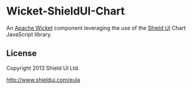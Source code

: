 Wicket-ShieldUI-Chart
=====================

An [Apache Wicket](http://wicket.apache.org) component leveraging the use of the [Shield UI](http://www.shieldui.com) Chart JavaScript library.



License
-------
Copyright 2013 Shield UI Ltd.

http://www.shieldui.com/eula
